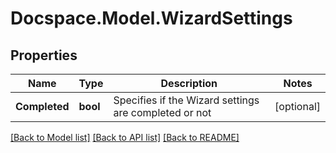 # Docspace.Model.WizardSettings

## Properties

Name | Type | Description | Notes
------------ | ------------- | ------------- | -------------
**Completed** | **bool** | Specifies if the Wizard settings are completed or not | [optional] 

[[Back to Model list]](../README.md#documentation-for-models) [[Back to API list]](../README.md#documentation-for-api-endpoints) [[Back to README]](../README.md)

